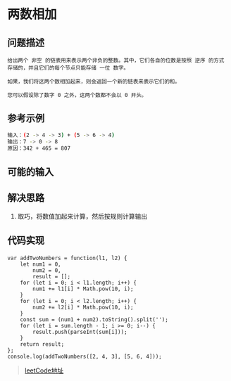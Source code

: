 <!--
 * @Description: 两数相加
 * @Date: 2020-01-10 10:23:13
 * @LastEditors  : phoebus
 * @LastEditTime : 2020-01-13 18:34:28
 * @label：leetCode
 -->

# 两数相加

## 问题描述

	给出两个 非空 的链表用来表示两个非负的整数。其中，它们各自的位数是按照 逆序 的方式存储的，并且它们的每个节点只能存储 一位 数字。

	如果，我们将这两个数相加起来，则会返回一个新的链表来表示它们的和。

	您可以假设除了数字 0 之外，这两个数都不会以 0 开头。

## 参考示例

``` BASH
输入：(2 -> 4 -> 3) + (5 -> 6 -> 4)
输出：7 -> 0 -> 8
原因：342 + 465 = 807
```

## 可能的输入



## 解决思路

1. 取巧，将数值加起来计算，然后按规则计算输出

## 代码实现

#### 

``` JS
var addTwoNumbers = function(l1, l2) {
	let num1 = 0,
		num2 = 0,
		result = [];
    for (let i = 0; i < l1.length; i++) {
		num1 += l1[i] * Math.pow(10, i); 
	}
    for (let i = 0; i < l2.length; i++) {
		num2 += l2[i] * Math.pow(10, i); 
	}
	const sum = (num1 + num2).toString().split('');
	for (let i = sum.length - 1; i >= 0; i--) {
		result.push(parseInt(sum[i]));
	}
	return result;
};
console.log(addTwoNumbers([2, 4, 3], [5, 6, 4]));
```


> [leetCode地址](https://leetcode-cn.com/problems/add-two-numbers/)

